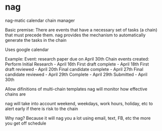 # nag
nag-matic calendar chain manager

Basic premise: There are events that have a necessary set of tasks (a chain) that must precede them.
nag provides the mechanism to automatically generate the tasks in the chain

Uses google calendar

Example:
  Event: research paper due on April 30th
  Chain events created:
     Perform Initial Research - April 16th
     First draft complete - April 18th
     First draft reviewed - April 20th
     Final candidate complete - April 27th
     Final candidate reviewed - April 29th
     Complete - April 29th
     Submitted - April 30th
     
  Allow difinitions of multi-chain templates
  nag will monitor how effective chains are
  
  nag will take into account weekend, weekdays, work hours, holiday, etc to alert early if there is risk to the chain
  
  Why nag?  Because it will nag you a lot using email, text, FB, etc the more you get off schedule
  
  

